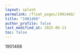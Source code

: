 ```yaml
---
layout: splash
permalink: /float_pages/1901468/
title: "1901468"
author_profile: false
last_modified_at: 2025-06-13
toc: false
---
```

 
1901468
